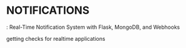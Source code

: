 # NOTIFICATIONS
: Real-Time Notification System with Flask, MongoDB, and Webhooks


getting checks for realtime applications
